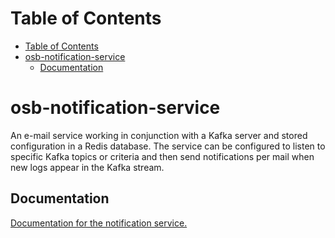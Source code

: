 # Table of Contents

- [Table of Contents](#table-of-contents)
- [osb-notification-service](#osb-notification-service)
  - [Documentation](#documentation)

# osb-notification-service

An e-mail service working in conjunction with a Kafka server and stored configuration in a Redis database. The service can be configured to listen to specific Kafka topics or criteria and then send notifications per mail when new logs appear in the Kafka stream.

## Documentation

[Documentation for the notification service.](./src/main/documentation/osb-notification-service-documentation.md)